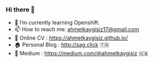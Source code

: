 ### Hi there 👋

- 🌱 I’m currently learning Openshift.
- 📫 How to reach me: ahmetkaygisiz17@gmail.com
- :eyes: Online CV : https://ahmetkaygisiz.github.io/
- :house:  Personal Blog : http://sag.click :tr:
- :office: Medium : https://medium.com/@ahmetkaygisiz :uk:
